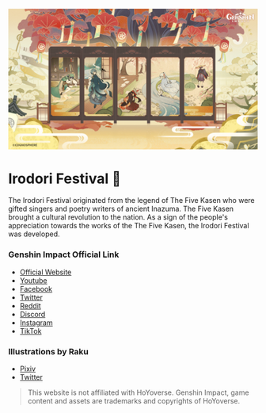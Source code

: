 ![Header](./public/assets/background/irothumb.jpg)

# Irodori Festival 🍁

The Irodori Festival originated from the legend of The Five Kasen who were gifted singers and poetry writers of ancient Inazuma. The Five Kasen brought a cultural revolution to the nation. As a sign of the people's appreciation towards the works of the The Five Kasen, the Irodori Festival was developed.

### Genshin Impact Official Link

- [Official Website](https://genshin.hoyoverse.com/en)
- [Youtube](https://www.youtube.com/c/GenshinImpact)
- [Facebook](https://www.facebook.com/GenshinImpact)
- [Twitter](https://twitter.com/GenshinImpact)
- [Reddit](https://www.reddit.com/r/Genshin_Impact/)
- [Discord](https://discord.com/invite/genshinimpact)
- [Instagram](https://www.instagram.com/genshinimpact/)
- [TikTok](https://www.tiktok.com/@genshinimpact_en)

### Illustrations by Raku

- [Pixiv](https://www.pixiv.net/en/users/1268051)
- [Twitter](https://twitter.com/RAKU_Ge)

> This website is not affiliated with HoYoverse.
> Genshin Impact, game content and assets are trademarks and copyrights of HoYoverse.
